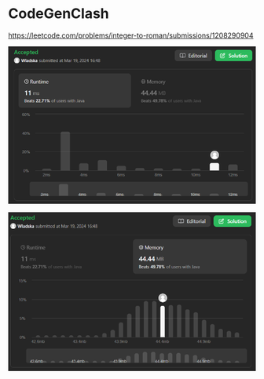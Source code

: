 # CodeGenClash

https://leetcode.com/problems/integer-to-roman/submissions/1208290904

![runtime](./images/leetcodesummary/runtime.png)

![memory](./images/leetcodesummary/memory.png)